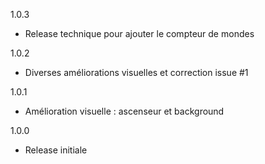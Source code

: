 1.0.3
- Release technique pour ajouter le compteur de mondes

1.0.2
- Diverses améliorations visuelles et correction issue #1

1.0.1
- Amélioration visuelle :  ascenseur et background

1.0.0
- Release initiale